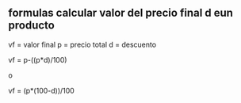 ## formulas calcular valor del precio final d eun producto

vf = valor final
p = precio total
d = descuento

vf = p-((p\*d)/100)

o

vf = (p\*(100-d))/100
